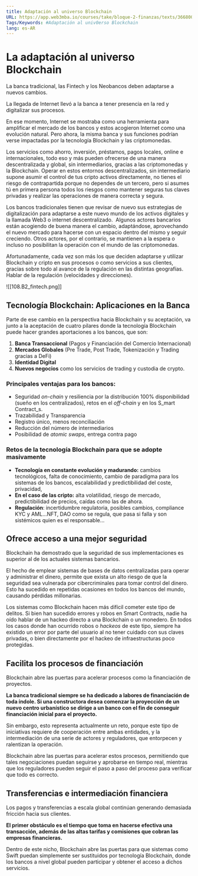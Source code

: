 ```yaml
---
title: Adaptación al universo Blockchain
URL: https://app.web3mba.io/courses/take/bloque-2-finanzas/texts/36680073-u5-03-adaptacion-al-universo-blockchain
Tags/Keywords: #Adaptación al univ0erso Blockchain
lang: es-AR
---
```

# La adaptación al universo Blockchain 
La banca tradicional, las Fintech y los Neobancos deben adaptarse a nuevos cambios. 

La llegada de Internet llevó a la banca a tener presencia en la red y digitalizar sus procesos. 

En ese momento, Internet se mostraba como una herramienta para amplificar el mercado de los bancos y estos acogieron Internet como una evolución natural. Pero ahora, la misma banca y sus funciones podrían verse impactadas por la tecnología Blockchain y las criptomonedas.

Los servicios como ahorro, inversión, préstamos, pagos locales, online e internacionales, todo eso y más pueden ofrecerse de una manera descentralizada y global, sin intermediarios, gracias a las criptomonedas y la Blockchain. Operar en estos entornos descentralizados, sin intermediario supone asumir el control de tus cripto activos directamente, no tienes el riesgo de contrapartida porque no dependes de un tercero, pero si asumes tú en primera persona todos los riesgos como mantener seguras tus claves privadas y realizar las operaciones de manera correcta y segura.  

Los bancos tradicionales tienen que revisar de nuevo sus estrategias de digitalización para adaptarse a este nuevo mundo de los activos digitales y la llamada Web3 o internet descentralizado.  Algunos actores bancarios están acogiendo de buena manera el cambio, adaptándose, aprovechando el nuevo mercado para hacerse con un espacio dentro del mismo y seguir creciendo. Otros actores, por el contrario, se mantienen a la espera o incluso no posibilitan la operación con el mundo de las criptomonedas.  

Afortunadamente, cada vez son más los que deciden adaptarse y utilizar Blockchain y cripto en sus procesos o como servicios a sus clientes, gracias sobre todo al avance de la regulación en las distintas geografías. Hablar de la regulación (velocidades y direcciones). 

![[108.B2_fintech.png]]

## Tecnología Blockchain:  Aplicaciones en la Banca
Parte de ese cambio en la perspectiva hacia Blockchain y su aceptación, va junto a la aceptación de cuatro pilares donde la tecnología Blockchain puede hacer grandes aportaciones a los bancos, que son:
1. **Banca Transaccional** (Pagos y Financiación del Comercio Internacional)
2. **Mercados Globales** (Pre Trade, Post Trade, Tokenización y Trading gracias a DeFi)
3. **Identidad Digital**
4. **Nuevos negocios** como los servicios de trading y custodia de crypto. 

### Principales ventajas para los bancos:
- Seguridad _on-chain_ y resiliencia por la distribución 100% disponibilidad (sueño en los centralizados), retos en el _off-chain_ y en los S_mart Contract_s.
- Trazabilidad y Transparencia
- Registro único, menos reconciliación
- Reducción del número de intermediarios
- Posibilidad de _atomic swaps_, entrega contra pago

### Retos de la tecnología Blockchain para que se adopte masivamente
- **Tecnología en constante evolución y madurando:** cambios tecnológicos, falta de conocimiento, cambio de paradigma para los sistemas de los bancos, escalabilidad y predictibilidad del coste, privacidad,
- **En el caso de las cripto:** alta volatilidad, riesgo de mercado, predictibilidad de precios, caídas como las de ahora.
- **Regulación**: incertidumbre regulatoria, posibles cambios, compliance KYC y AML…NFT, DAO como se regula, que pasa si falla y son sistémicos quien es el responsable…

## Ofrece acceso a una mejor seguridad
Blockchain ha demostrado que la seguridad de sus implementaciones es superior al de los actuales sistemas bancarios. 

El hecho de emplear sistemas de bases de datos centralizadas para operar y administrar el dinero, permite que exista un alto riesgo de que la seguridad sea vulnerada por cibercriminales para tomar control del dinero. Esto ha sucedido en repetidas ocasiones en todos los bancos del mundo, causando pérdidas millonarias.

Los sistemas como Blockchain hacen más difícil cometer este tipo de delitos. Si bien han sucedido errores y robos en Smart Contracts, nadie ha oído hablar de un hackeo directo a una Blockchain o un monedero. En todos los casos donde han ocurrido robos o _hackeos_ de este tipo, siempre ha existido un error por parte del usuario al no tener cuidado con sus claves privadas, o bien directamente por el hackeo de infraestructuras poco protegidas. 

## Facilita los procesos de financiación
Blockchain abre las puertas para acelerar procesos como la financiación de proyectos.

**La banca tradicional siempre se ha dedicado a labores de financiación de toda índole. Si una constructora desea comenzar la proyección de un nuevo centro urbanístico se dirige a un banco con el fin de conseguir financiación inicial para el proyecto.**

Sin embargo, esto representa actualmente un reto, porque este tipo de iniciativas requiere de cooperación entre ambas entidades, y la intermediación de una serie de actores y reguladores, que entorpecen y ralentizan la operación. 

Blockchain abre las puertas para acelerar estos procesos, permitiendo que tales negociaciones puedan seguirse y aprobarse en tiempo real, mientras que los reguladores pueden seguir el paso a paso del proceso para verificar que todo es correcto. 

## Transferencias e intermediación financiera
Los pagos y transferencias a escala global continúan generando demasiada fricción hacia sus clientes. 

**El primer obstáculo es el tiempo que toma en hacerse efectiva una transacción, además de las altas tarifas y comisiones que cobran las empresas financieras.**

Dentro de este nicho, Blockchain abre las puertas para que sistemas como Swift puedan simplemente ser sustituidos por tecnología Blockchain, donde los bancos a nivel global pueden participar y obtener el acceso a dichos servicios.